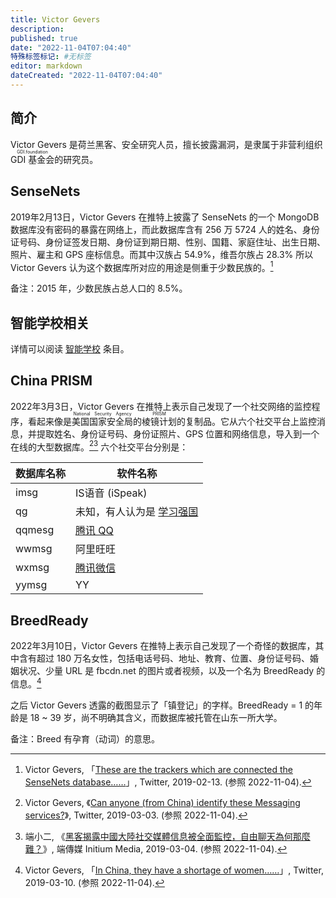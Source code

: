 ```yaml
---
title: Victor Gevers
description:
published: true
date: "2022-11-04T07:04:40"
特殊标签标记: #无标签
editor: markdown
dateCreated: "2022-11-04T07:04:40"
---
```


## 简介

Victor Gevers 是荷兰黑客、安全研究人员，擅长披露漏洞，是隶属于非营利组织 <ruby>GDI 基金会<rp>(</rp><rt>GDI.foundation</rt><rp>)</rp></ruby>的研究员。

## SenseNets

2019年2月13日，Victor Gevers 在推特上披露了 SenseNets 的一个 MongoDB 数据库没有密码的暴露在网络上，而此数据库含有 256 万 5724 人的姓名、身份证号码、身份证签发日期、身份证到期日期、性别、国籍、家庭住址、出生日期、照片、雇主和 GPS 座标信息。而其中汉族占 54.9%，维吾尔族占 28.3% 所以 Victor Gevers 认为这个数据库所对应的用途是侧重于少数民族的。[^40451]

[^40451]: Victor Gevers, 「[These are the trackers which are connected the SenseNets database……](https://web.archive.org/web/20221016155839/https://twitter.com/0xDUDE/status/1096788937492840451?ref_src=twsrc^tfw)」, Twitter, 2019-02-13. (参照 2022-11-04).

备注：2015 年，少数民族占总人口的 8.5%。

## 智能学校相关

详情可以阅读 [智能学校](/unclear/智能学校.md#人脸识别) 条目。

## China PRISM

2022年3月3日，Victor Gevers 在推特上表示自己发现了一个社交网络的监控程序，看起来像是<ruby>美国国家安全局<rp>(</rp><rt>National Security Agency</rt><rp>)</rp></ruby>的<ruby>棱镜计划<rp>(</rp><rt>PRISM</rt><rp>)</rp></ruby>的复制品。它从六个社交平台上监控消息，并提取姓名、身份证号码、身份证照片、GPS 位置和网络信息，导入到一个在线的大型数据库。[^80192][^20190304] 六个社交平台分别是：

| 数据库名称 | 软件名称                                                 |
| ---------- | -------------------------------------------------------- |
| imsg       | IS语音 (iSpeak)                                          |
| qg         | 未知，有人认为是 [学习强国](/software/Xuexi_Qiangguo.md) |
| qqmesg     | [腾讯 QQ](/company/腾讯/QQ.md)                           |
| wwmsg      | 阿里旺旺                                                 |
| wxmsg      | [腾讯微信](/company/腾讯/微信.md)                        |
| yymsg      | YY                                                       |

[^80192]: Victor Gevers, 《[Can anyone (from China) identify these Messaging services?](https://web.archive.org/web/20221020040322/https://twitter.com/0xDUDE/status/1101909112131080192)》, Twitter, 2019-03-03. (参照 2022-11-04).

[^20190304]: 端小二, 《[黑客揭露中國大陸社交媒體信息被全面監控，自由聊天為何那麼難？](https://web.archive.org/web/20210629082011/https://theinitium.com/roundtable/20190304-roundtable-zh-haker-OxDUDE/)》, 端傳媒 Initium Media, 2019-03-04. (参照 2022-11-04).

## BreedReady

2022年3月10日，Victor Gevers 在推特上表示自己发现了一个奇怪的数据库，其中含有超过 180 万名女性，包括电话号码、地址、教育、位置、身份证号码、婚姻状况、少量 URL 是 fbcdn.net 的图片或者视频，以及一个名为 BreedReady 的信息。[^51616]

[^51616]: Victor Gevers, 「[In China, they have a shortage of women……](https://twitter.com/0xDUDE/status/1104482014202351616)」, Twitter, 2019-03-10. (参照 2022-11-04).

之后 Victor Gevers 透露的截图显示了「镇登记」的字样。BreedReady = 1 的年龄是 18 ~ 39 岁，尚不明确其含义，而数据库被托管在山东一所大学。

备注：Breed 有孕育（动词）的意思。

